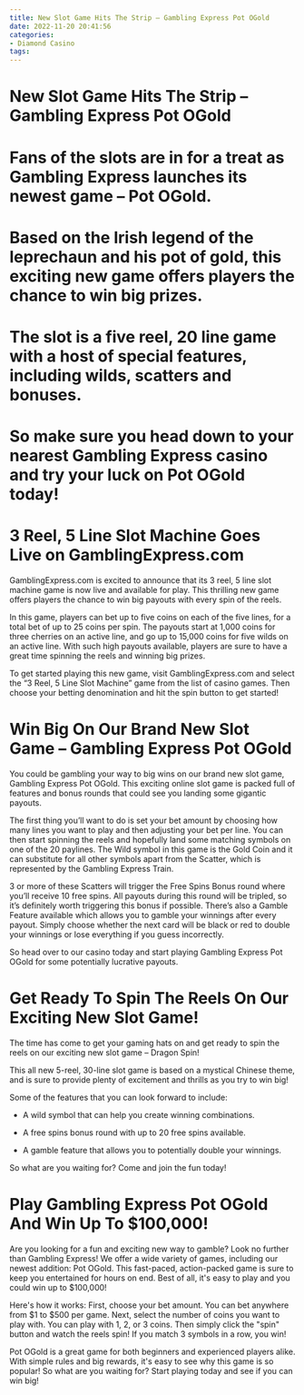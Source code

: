 ```yaml
---
title: New Slot Game Hits The Strip – Gambling Express Pot OGold
date: 2022-11-20 20:41:56
categories:
- Diamond Casino
tags:
---
```



#  New Slot Game Hits The Strip – Gambling Express Pot OGold

# Fans of the slots are in for a treat as Gambling Express launches its newest game – Pot OGold.

# Based on the Irish legend of the leprechaun and his pot of gold, this exciting new game offers players the chance to win big prizes.

# The slot is a five reel, 20 line game with a host of special features, including wilds, scatters and bonuses.

# So make sure you head down to your nearest Gambling Express casino and try your luck on Pot OGold today!

#  3 Reel, 5 Line Slot Machine Goes Live on GamblingExpress.com

GamblingExpress.com is excited to announce that its 3 reel, 5 line slot machine game is now live and available for play. This thrilling new game offers players the chance to win big payouts with every spin of the reels.

In this game, players can bet up to five coins on each of the five lines, for a total bet of up to 25 coins per spin. The payouts start at 1,000 coins for three cherries on an active line, and go up to 15,000 coins for five wilds on an active line. With such high payouts available, players are sure to have a great time spinning the reels and winning big prizes.

To get started playing this new game, visit GamblingExpress.com and select the “3 Reel, 5 Line Slot Machine” game from the list of casino games. Then choose your betting denomination and hit the spin button to get started!

#  Win Big On Our Brand New Slot Game – Gambling Express Pot OGold

You could be gambling your way to big wins on our brand new slot game, Gambling Express Pot OGold. This exciting online slot game is packed full of features and bonus rounds that could see you landing some gigantic payouts.

The first thing you’ll want to do is set your bet amount by choosing how many lines you want to play and then adjusting your bet per line. You can then start spinning the reels and hopefully land some matching symbols on one of the 20 paylines. The Wild symbol in this game is the Gold Coin and it can substitute for all other symbols apart from the Scatter, which is represented by the Gambling Express Train.

3 or more of these Scatters will trigger the Free Spins Bonus round where you’ll receive 10 free spins. All payouts during this round will be tripled, so it’s definitely worth triggering this bonus if possible. There’s also a Gamble Feature available which allows you to gamble your winnings after every payout. Simply choose whether the next card will be black or red to double your winnings or lose everything if you guess incorrectly.

So head over to our casino today and start playing Gambling Express Pot OGold for some potentially lucrative payouts.

#  Get Ready To Spin The Reels On Our Exciting New Slot Game!

The time has come to get your gaming hats on and get ready to spin the reels on our exciting new slot game – Dragon Spin!

This all new 5-reel, 30-line slot game is based on a mystical Chinese theme, and is sure to provide plenty of excitement and thrills as you try to win big!

Some of the features that you can look forward to include:

* A wild symbol that can help you create winning combinations.

* A free spins bonus round with up to 20 free spins available.

* A gamble feature that allows you to potentially double your winnings.

So what are you waiting for? Come and join the fun today!

#  Play Gambling Express Pot OGold And Win Up To $100,000!

Are you looking for a fun and exciting new way to gamble? Look no further than Gambling Express! We offer a wide variety of games, including our newest addition: Pot OGold. This fast-paced, action-packed game is sure to keep you entertained for hours on end. Best of all, it's easy to play and you could win up to $100,000!

Here's how it works: First, choose your bet amount. You can bet anywhere from $1 to $500 per game. Next, select the number of coins you want to play with. You can play with 1, 2, or 3 coins. Then simply click the "spin" button and watch the reels spin! If you match 3 symbols in a row, you win!

Pot OGold is a great game for both beginners and experienced players alike. With simple rules and big rewards, it's easy to see why this game is so popular! So what are you waiting for? Start playing today and see if you can win big!